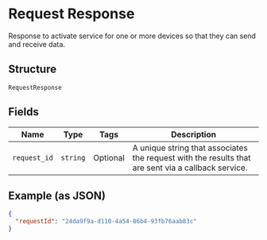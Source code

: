 
# Request Response

Response to activate service for one or more devices so that they can send and receive data.

## Structure

`RequestResponse`

## Fields

| Name | Type | Tags | Description |
|  --- | --- | --- | --- |
| `request_id` | `string` | Optional | A unique string that associates the request with the results that are sent via a callback service. |

## Example (as JSON)

```json
{
  "requestId": "24da9f9a-d110-4a54-86b4-93fb76aab83c"
}
```

